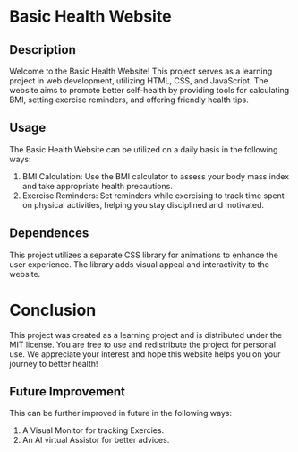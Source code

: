 # Basic Health Website

## Description
Welcome to the Basic Health Website! This project serves as a learning project in web development, utilizing HTML, CSS, and JavaScript. The website aims to promote better self-health by providing tools for calculating BMI, setting exercise reminders, and offering friendly health tips.

## Usage 
The Basic Health Website can be utilized on a daily basis in the following ways:
1. BMI Calculation: Use the BMI calculator to assess your body mass index and take appropriate health precautions.
2. Exercise Reminders: Set reminders while exercising to track time spent on physical activities, helping you stay disciplined and motivated.

## Dependences
This project utilizes a separate CSS library for animations to enhance the user experience. The library adds visual appeal and interactivity to the website.

# Conclusion
This project was created as a learning project and is distributed under the MIT license. You are free to use and redistribute the project for personal use. We appreciate your interest and hope this website helps you on your journey to better health!

## Future Improvement
This can be further improved in future in the following ways:
1. A Visual Monitor for tracking Exercies.
2. An AI virtual Assistor for better advices.